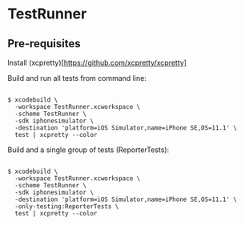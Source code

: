 # TestRunner

## Pre-requisites
Install (xcpretty)[https://github.com/xcpretty/xcpretty]


Build and run all tests from command line:

```

$ xcodebuild \
  -workspace TestRunner.xcworkspace \
  -scheme TestRunner \
  -sdk iphonesimulator \
  -destination 'platform=iOS Simulator,name=iPhone SE,OS=11.1' \
  test | xcpretty --color

```

Build and a single group of tests (ReporterTests):

```

$ xcodebuild \
  -workspace TestRunner.xcworkspace \
  -scheme TestRunner \
  -sdk iphonesimulator \
  -destination 'platform=iOS Simulator,name=iPhone SE,OS=11.1' \
  -only-testing:ReporterTests \
  test | xcpretty --color

```
